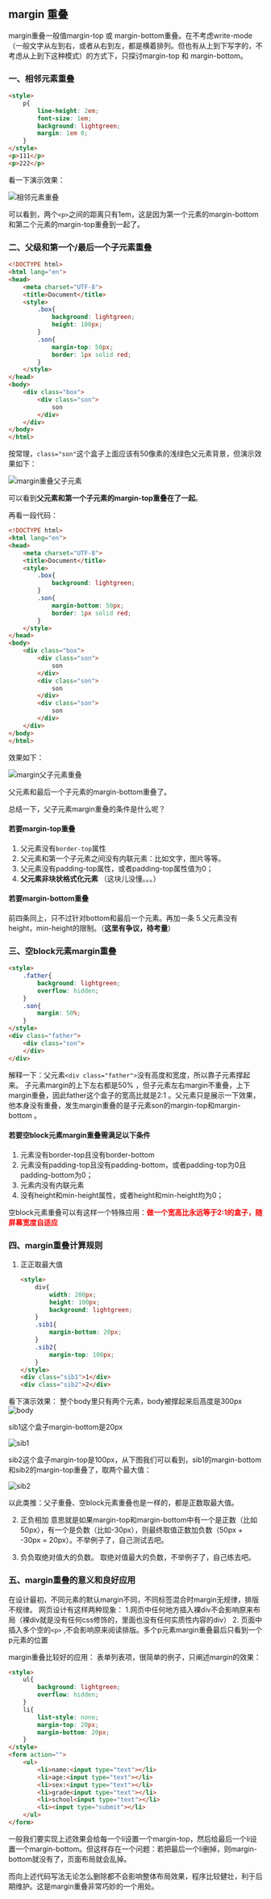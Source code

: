 ## margin 重叠

margin重叠一般值margin-top 或 margin-bottom重叠。在不考虑write-mode（一般文字从左到右，或者从右到左，都是横着排列。但也有从上到下写字的，不考虑从上到下这种模式）的方式下，只探讨margin-top 和 margin-bottom。

### 一、相邻元素重叠
``` html
<style>
	p{
		line-height: 2em;
		font-size: 1em;
		background: lightgreen;
		margin: 1em 0;
	}
</style>
<p>111</p>
<p>222</p>
```
看一下演示效果：

![相邻元素重叠](https://github.com/LilyLaw/css-learning/blob/master/img/相邻元素重叠.png?raw=true)

可以看到，两个`<p>`之间的距离只有1em，这是因为第一个元素的margin-bottom和第二个元素的margin-top重叠到一起了。

### 二、父级和第一个/最后一个子元素重叠

``` html
<!DOCTYPE html>
<html lang="en">
<head>
    <meta charset="UTF-8">
    <title>Document</title>
    <style>
    	.box{
    		background: lightgreen;
    		height: 100px;
    	}
    	.son{
    		margin-top: 50px;
    		border: 1px solid red;
    	}
    </style>
</head>
<body>
    <div class="box">
    	<div class="son">
    		son
    	</div>
    </div>
</body>
</html>
```
按常理，`class="son"`这个盒子上面应该有50像素的浅绿色父元素背景，但演示效果如下：

![margin重叠父子元素](https://github.com/LilyLaw/css-learning/blob/master/img/margin重叠父子元素1.png?raw=true)

可以看到**父元素和第一个子元素的margin-top重叠在了一起**。

再看一段代码：
``` html
<!DOCTYPE html>
<html lang="en">
<head>
    <meta charset="UTF-8">
    <title>Document</title>
    <style>
    	.box{
    		background: lightgreen;
    	}
    	.son{
    		margin-bottom: 50px;
    		border: 1px solid red;
    	}
    </style>
</head>
<body>
    <div class="box">
    	<div class="son">
    		son
    	</div>
    	<div class="son">
    		son
    	</div>
    	<div class="son">
    		son
    	</div>
    </div>
</body>
</html>
```
效果如下：

![margin父子元素重叠](https://github.com/LilyLaw/css-learning/blob/master/img/margin父子元素重叠2.png?raw=true)

父元素和最后一个子元素的margin-bottom重叠了。

总结一下，父子元素margin重叠的条件是什么呢？

#### 若要margin-top重叠
1. 父元素没有`border-top`属性
2. 父元素和第一个子元素之间没有内联元素：比如文字，图片等等。
3. 父元素没有padding-top属性，或者padding-top属性值为0；
4. **父元素非块状格式化元素** （这块儿没懂。。。）

#### 若要margin-bottom重叠
前四条同上，只不过针对bottom和最后一个元素。再加一条
5.父元素没有height，min-height的限制。（**这里有争议，待考量**）

### 三、空block元素margin重叠

``` html
<style>
	.father{
		background: lightgreen;
		overflow: hidden;
	}
	.son{
		margin: 50%;
	}
</style>
<div class="father">
	<div class="son">
	</div>
</div>
```
解释一下：父元素`<div class="father">`没有高度和宽度，所以靠子元素撑起来。
子元素margin的上下左右都是50% ，但子元素左右margin不重叠，上下margin重叠，因此father这个盒子的宽高比就是2:1 。父元素只是展示一下效果，他本身没有重叠，发生margin重叠的是子元素son的margin-top和margin-bottom 。

#### 若要空block元素margin重叠需满足以下条件
1. 元素没有border-top且没有border-bottom
2. 元素没有padding-top且没有padding-bottom，或者padding-top为0且padding-bottom为0；
3. 元素内没有内联元素
4. 没有height和min-height属性，或者height和min-height均为0；

空block元素重叠可以有这样一个特殊应用：<font color="red">**做一个宽高比永远等于2:1的盒子，随屏幕宽度自适应**</font>

### 四、margin重叠计算规则

1. 正正取最大值
    ``` html
    <style>
        div{
            width: 200px;
            height: 100px;
            background: lightgreen;
        }
        .sib1{
            margin-bottom: 20px;
        }
        .sib2{
            margin-top: 100px;
        }
    </style>
    <div class="sib1">1</div>
    <div class="sib2">2</div>
    ```
看下演示效果：
整个body里只有两个元素，body被撑起来后高度是300px
 ![body](https://github.com/LilyLaw/css-learning/blob/master/img/body.png?raw=true)

sib1这个盒子margin-bottom是20px

![sib1](https://github.com/LilyLaw/css-learning/blob/master/img/sib1.png?raw=true)

sib2这个盒子margin-top是100px，从下图我们可以看到，sib1的margin-bottom和sib2的margin-top重叠了，取两个最大值：

![sib2](https://github.com/LilyLaw/css-learning/blob/master/img/sib2.png?raw=true)

以此类推：父子重叠、空block元素重叠也是一样的，都是正数取最大值。

2. 正负相加
意思就是如果margin-top和margin-bottom中有一个是正数（比如50px），有一个是负数（比如-30px），则最终取值正数加负数（50px + -30px = 20px）。不举例子了，自己测试去吧。

3. 负负取绝对值大的负数。
取绝对值最大的负数，不举例子了，自己练去吧。

### 五、margin重叠的意义和良好应用

在设计最初，不同元素的默认margin不同，不同标签混合时margin无规律，排版不规律。
网页设计有这样两种现象：
1.网页中任何地方插入裸div不会影响原来布局（裸div就是没有任何css修饰的，里面也没有任何实质性内容的div）
2. 页面中插入多个空的`<p>` ,不会影响原来阅读排版。多个p元素margin重叠最后只看到一个p元素的位置

margin重叠比较好的应用：
表单列表项，很简单的例子，只阐述margin的效果：
``` html
<style>
    ul{
        background: lightgreen;
        overflow: hidden;
    }
    li{
        list-style: none;
        margin-top: 20px;
        margin-bottom: 20px;
    }
</style>
<form action="">
    <ul>
        <li>name:<input type="text"></li>
        <li>age:<input type="text"></li>
        <li>sex:<input type="text"></li>
        <li>grade<input type="text"></li>
        <li>school<input type="text"></li>
        <li><input type="submit"></li>
    </ul>
</form>
```
一般我们要实现上述效果会给每一个li设置一个margin-top，然后给最后一个li设置一个margin-bottom。但这样存在一个问题：若把最后一个li删掉，则margin-bottom就没有了，页面布局就会乱掉。

而向上述代码写法无论怎么删除都不会影响整体布局效果，程序比较健壮，利于后期维护。这是margin重叠非常巧妙的一个用处。


